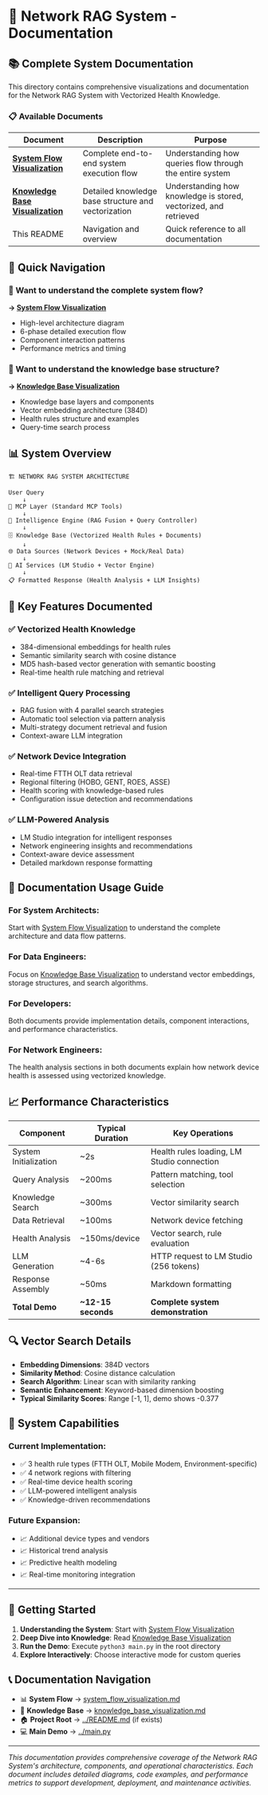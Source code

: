 # 🚀 Network RAG System - Documentation

## 📚 Complete System Documentation

This directory contains comprehensive visualizations and documentation for the Network RAG System with Vectorized Health Knowledge.

### 📋 Available Documents

| Document | Description | Purpose |
|----------|-------------|---------|
| [**System Flow Visualization**](./system_flow_visualization.md) | Complete end-to-end system execution flow | Understanding how queries flow through the entire system |
| [**Knowledge Base Visualization**](./knowledge_base_visualization.md) | Detailed knowledge base structure and vectorization | Understanding how knowledge is stored, vectorized, and retrieved |
| This README | Navigation and overview | Quick reference to all documentation |

## 🎯 Quick Navigation

### 🔄 Want to understand the complete system flow?
**→ [System Flow Visualization](./system_flow_visualization.md)**
- High-level architecture diagram
- 6-phase detailed execution flow
- Component interaction patterns
- Performance metrics and timing

### 🧠 Want to understand the knowledge base structure?
**→ [Knowledge Base Visualization](./knowledge_base_visualization.md)**
- Knowledge base layers and components
- Vector embedding architecture (384D)
- Health rules structure and examples
- Query-time search process

## 📊 System Overview

```
🏗️ NETWORK RAG SYSTEM ARCHITECTURE

User Query
    ↓
📡 MCP Layer (Standard MCP Tools)
    ↓  
🧠 Intelligence Engine (RAG Fusion + Query Controller)
    ↓
🗄️ Knowledge Base (Vectorized Health Rules + Documents)
    ↓
🌐 Data Sources (Network Devices + Mock/Real Data)
    ↓
🤖 AI Services (LM Studio + Vector Engine)
    ↓
📋 Formatted Response (Health Analysis + LLM Insights)
```

## 🚀 Key Features Documented

### ✅ **Vectorized Health Knowledge**
- 384-dimensional embeddings for health rules
- Semantic similarity search with cosine distance
- MD5 hash-based vector generation with semantic boosting
- Real-time health rule matching and retrieval

### ✅ **Intelligent Query Processing** 
- RAG fusion with 4 parallel search strategies
- Automatic tool selection via pattern analysis
- Multi-strategy document retrieval and fusion
- Context-aware LLM integration

### ✅ **Network Device Integration**
- Real-time FTTH OLT data retrieval
- Regional filtering (HOBO, GENT, ROES, ASSE)
- Health scoring with knowledge-based rules
- Configuration issue detection and recommendations

### ✅ **LLM-Powered Analysis**
- LM Studio integration for intelligent responses
- Network engineering insights and recommendations
- Context-aware device assessment
- Detailed markdown response formatting

## 🎯 Documentation Usage Guide

### For **System Architects**:
Start with [System Flow Visualization](./system_flow_visualization.md) to understand the complete architecture and data flow patterns.

### For **Data Engineers**:
Focus on [Knowledge Base Visualization](./knowledge_base_visualization.md) to understand vector embeddings, storage structures, and search algorithms.

### For **Developers**:
Both documents provide implementation details, component interactions, and performance characteristics.

### For **Network Engineers**:
The health analysis sections in both documents explain how network device health is assessed using vectorized knowledge.

## 📈 Performance Characteristics

| Component | Typical Duration | Key Operations |
|-----------|------------------|----------------|
| System Initialization | ~2s | Health rules loading, LM Studio connection |
| Query Analysis | ~200ms | Pattern matching, tool selection |
| Knowledge Search | ~300ms | Vector similarity search |
| Data Retrieval | ~100ms | Network device fetching |
| Health Analysis | ~150ms/device | Vector search, rule evaluation |
| LLM Generation | ~4-6s | HTTP request to LM Studio (256 tokens) |
| Response Assembly | ~50ms | Markdown formatting |
| **Total Demo** | **~12-15 seconds** | **Complete system demonstration** |

## 🔍 Vector Search Details

- **Embedding Dimensions**: 384D vectors
- **Similarity Method**: Cosine distance calculation  
- **Search Algorithm**: Linear scan with similarity ranking
- **Semantic Enhancement**: Keyword-based dimension boosting
- **Typical Similarity Scores**: Range [-1, 1], demo shows -0.377

## 🌟 System Capabilities

### Current Implementation:
- ✅ 3 health rule types (FTTH OLT, Mobile Modem, Environment-specific)
- ✅ 4 network regions with filtering
- ✅ Real-time device health scoring
- ✅ LLM-powered intelligent analysis
- ✅ Knowledge-driven recommendations

### Future Expansion:
- 📈 Additional device types and vendors
- 📈 Historical trend analysis
- 📈 Predictive health modeling
- 📈 Real-time monitoring integration

---

## 🤝 Getting Started

1. **Understanding the System**: Start with [System Flow Visualization](./system_flow_visualization.md)
2. **Deep Dive into Knowledge**: Read [Knowledge Base Visualization](./knowledge_base_visualization.md) 
3. **Run the Demo**: Execute `python3 main.py` in the root directory
4. **Explore Interactively**: Choose interactive mode for custom queries

## 📞 Documentation Navigation

- 📊 **System Flow** → [system_flow_visualization.md](./system_flow_visualization.md)
- 🧠 **Knowledge Base** → [knowledge_base_visualization.md](./knowledge_base_visualization.md)
- 🏠 **Project Root** → [../README.md](../README.md) (if exists)
- 💻 **Main Demo** → [../main.py](../main.py)

---

*This documentation provides comprehensive coverage of the Network RAG System's architecture, components, and operational characteristics. Each document includes detailed diagrams, code examples, and performance metrics to support development, deployment, and maintenance activities.*
